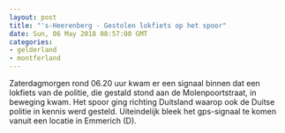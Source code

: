 ```yaml
---
layout: post
title: "'s-Heerenberg - Gestolen lokfiets op het spoor"
date: Sun, 06 May 2018 08:57:00 GMT
categories: 
- gelderland 
- montferland 
---
```


Zaterdagmorgen rond 06.20 uur kwam er een signaal binnen dat een lokfiets van de politie, die gestald stond aan de Molenpoortstraat, in beweging kwam. Het spoor ging richting Duitsland waarop ook de Duitse politie in kennis werd gesteld. Uiteindelijk bleek het gps-signaal te komen vanuit een locatie in Emmerich (D).
